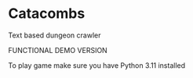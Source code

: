 # Catacombs
Text based dungeon crawler

FUNCTIONAL DEMO VERSION

To play game make sure you have Python 3.11 installed
